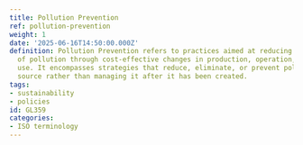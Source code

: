 ```yaml
---
title: Pollution Prevention
ref: pollution-prevention
weight: 1
date: '2025-06-16T14:50:00.000Z'
definition: Pollution Prevention refers to practices aimed at reducing the amount
  of pollution through cost-effective changes in production, operation, and raw materials
  use. It encompasses strategies that reduce, eliminate, or prevent pollution at its
  source rather than managing it after it has been created.
tags:
- sustainability
- policies
id: GL359
categories:
- ISO terminology
---
```


